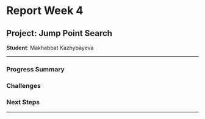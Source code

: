# Report Week 4

## Project: Jump Point Search  
**Student**: Makhabbat Kazhybayeva  

---

### Progress Summary



### Challenges



### Next Steps


---
